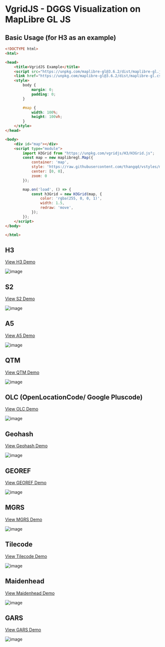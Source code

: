 # VgridJS - DGGS Visualization on MapLibre GL JS

## Basic Usage (for H3 as an example)
```html
<!DOCTYPE html>
<html>

<head>
    <title>VgridJS Example</title>
    <script src="https://unpkg.com/maplibre-gl@3.6.2/dist/maplibre-gl.js"></script>
    <link href="https://unpkg.com/maplibre-gl@3.6.2/dist/maplibre-gl.css" rel="stylesheet" />
    <style>
        body {
            margin: 0;
            padding: 0;
        }

        #map {
            width: 100%;
            height: 100vh;
        }
    </style>
</head>

<body>
    <div id="map"></div>
    <script type="module">
        import H3Grid from "https://unpkg.com/vgridjs/H3/H3Grid.js";
        const map = new maplibregl.Map({
            container: 'map',
            style: 'https://raw.githubusercontent.com/thangqd/vstyles/main/vstyles/omt/fiord/fiord.json',
            center: [0, 0],
            zoom: 0
        });

        map.on('load', () => {
            const h3Grid = new H3Grid(map, {
                color: 'rgba(255, 0, 0, 1)',
                width: 1.5,
                redraw: 'move',
            });
        });
    </script>
</body>

</html>
```

## H3 
[View H3 Demo](https://thangqd.github.io/pages/dggs/h3/)

![image](https://github.com/user-attachments/assets/00d27bea-523b-4d89-abf2-a1809dcffd12)

## S2 	
[View S2 Demo](https://thangqd.github.io/pages/dggs/s2/)

![image](https://github.com/user-attachments/assets/eeff51bf-16f0-4f45-ba2e-6b2fa6ddcb45)

## A5 	
[View A5 Demo](https://thangqd.github.io/pages/dggs/a5/)

![image](https://github.com/user-attachments/assets/c744df93-4374-4903-a47a-0ff752c744f6)

## QTM 	
[View QTM Demo](https://thangqd.github.io/pages/dggs/qtm/)

![image](https://github.com/user-attachments/assets/dd1fe259-d7f4-4bc7-8641-72ed433e65cf)

## OLC (OpenLocationCode/ Google Pluscode) 	
[View OLC Demo](https://thangqd.github.io/pages/dggs/olc/)

![image](https://github.com/user-attachments/assets/6f7e6da5-519f-4071-bacf-a4f328a0da86)

## Geohash 
[View Geohash Demo](https://thangqd.github.io/pages/dggs/geohash/)

![image](https://github.com/user-attachments/assets/7d3b320b-e650-407d-9605-e162dae1a6ca)

## GEOREF 
[View GEOREF Demo](https://thangqd.github.io/pages/dggs/georef/)

![image](https://github.com/user-attachments/assets/c4ee4c02-e531-48f3-b618-5c3d7b4c9d00)

## MGRS	
[View MGRS Demo](https://thangqd.github.io/pages/dggs/mgrs/)

![image](https://github.com/user-attachments/assets/e9b9cd46-4690-4f33-8bff-7dc32d154f78)

## Tilecode	
[View Tilecode Demo](https://thangqd.github.io/pages/dggs/tilecode/)

![image](https://github.com/user-attachments/assets/31aa45c1-df0f-4463-a3a1-5990c309aadd)

## Maidenhead 	
[View Maidenhead Demo](https://thangqd.github.io/pages/dggs/maidenhead/)

![image](https://github.com/user-attachments/assets/0015c444-17ca-4a4f-81bf-bd67197506d5)

## GARS 
[View GARS Demo](https://thangqd.github.io/pages/dggs/gars/)

![image](https://github.com/user-attachments/assets/eed1ebe3-c487-4be5-aa96-08974f2c9798)
